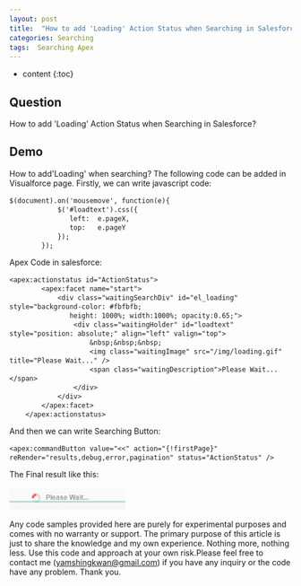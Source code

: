 ```yaml
---
layout: post
title:  "How to add 'Loading' Action Status when Searching in Salesforce?"
categories: Searching
tags:  Searching Apex
---
```

* content
{:toc}

## Question

How to add 'Loading' Action Status when Searching in Salesforce?






## Demo


How to add'Loading' when searching?
The following code can be added in Visualforce page.
Firstly, we can write javascript code:

```
$(document).on('mousemove', function(e){
            $('#loadtext').css({
               left:  e.pageX,
               top:   e.pageY
            });
        });
```

Apex Code in salesforce:

```
<apex:actionstatus id="ActionStatus">
        <apex:facet name="start">
            <div class="waitingSearchDiv" id="el_loading" style="background-color: #fbfbfb;
               height: 1000%; width:1000%; opacity:0.65;"> 
                <div class="waitingHolder" id="loadtext" style="position: absolute;" align="left" valign="top">
                    &nbsp;&nbsp;&nbsp;
                    <img class="waitingImage" src="/img/loading.gif" title="Please Wait..." />
                    <span class="waitingDescription">Please Wait...</span>
                </div>
            </div>
        </apex:facet>
    </apex:actionstatus> 
```

And then we can write Searching Button:

```
<apex:commandButton value="<<" action="{!firstPage}" reRender="results,debug,error,pagination" status="ActionStatus" />
```

The Final result like this:

![alt tag](https://raw.githubusercontent.com/TonyRenHK/Demo/master/Blog/2015-07-17%2016_33_53-salesforce.com%20-%20loading.png)


Any code samples provided here are purely for experimental purposes and comes with no warranty or support.  The primary purpose of this article is just to share the knowledge and my own experience. Nothing more, nothing less. Use this code and approach at your own risk.Please feel free to contact me (yamshingkwan@gmail.com) if you have any inquiry or the code have any problem. Thank you.


